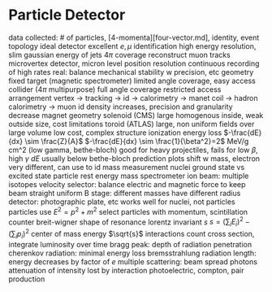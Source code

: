 # Particle Detector
data collected: # of particles, [4-momenta][four-vector.md], identity, event topology
ideal detector
	excellent $e, \mu$ identification
	high energy resolution, slim gaussian
	energy of jets
	$4\pi$ coverage
	reconstruct muon tracks
	microvertex detector, micron level position resolution
	continuous recording of high rates
	real: balance mechanical stability w precision, etc
geometry
	fixed target (magnetic spectrometer)
		limited angle coverage, easy access
	collider ($4\pi$ multipurpose)
		full angle coverage restricted access
arrangement
	vertex -> tracking -> id -> calorimetry -> manet coil -> hadron calorimetry -> muon id
	density increases, precision and granularity decrease
magnet geometry
	solenoid (CMS)
		large homogenous inside, weak outside
		size, cost limitations
	toroid (ATLAS)
		large, non uniform fields over large volume
		low cost, complex structure
ionization energy loss 
	$-\frac{dE}{dx} \sim \frac{Z}{A}$
	$-\frac{dE}{dx} \sim \frac{1}{\beta^2}=2$ MeV/g cm^2 (low gamma, bethe-bloch)
		good for heavy projectiles, fails for low $\beta$, high $\gamma$
		$dE$ usually below bethe-bloch prediction
	plots shift w mass, electron very different, can use to id
mass measurement
	nuclei ground state vs excited state
	particle rest energy
	mass spectrometer
		ion beam: multiple isotopes
		velocity selector: balance electric and magnetic force to keep beam straight
		uniform B stage: different masses have different radius
		detector: photographic plate, etc
		works well for nuclei, not particles
	particles
		use $E^2 = p^2 + m^2$
		select particles with momentum, scintillation counter
	breit-wigner
		shape of resonance
lorentz invariant $s$
	$s = (\sum_i E_i)^2 - (\sum_i p_i)^2$
	center of mass energy $\sqrt{s}$
interactions count
	cross section, integrate luminosity over time
bragg peak: depth of radiation penetration
cherenkov radiation: minimal energy loss
bremsstrahlung
	radiation length: energy decreases by factor of $e$
multiple scattering: beam spread
photons
	attenuation of intensity
	lost by interaction
		photoelectric, compton, pair production